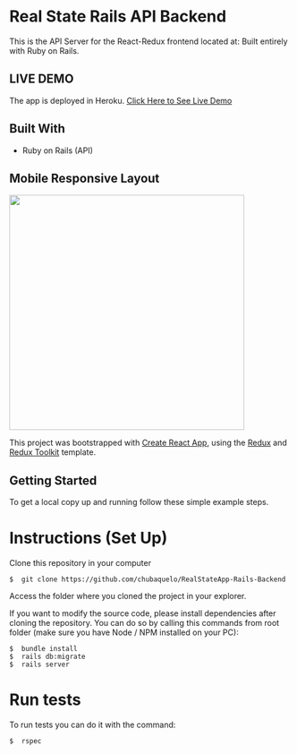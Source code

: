 # Real State Rails API Backend

This is the API Server for the React-Redux frontend located at: 
Built entirely with Ruby on Rails.

## LIVE DEMO

The app is deployed in Heroku.
[Click Here to See Live Demo](#)

## Built With

- Ruby on Rails (API)

## Mobile Responsive Layout

<img src="#" width="420px" />


This project was bootstrapped with [Create React App](https://github.com/facebook/create-react-app), using the [Redux](https://redux.js.org/) and [Redux Toolkit](https://redux-toolkit.js.org/) template.

## Getting Started

To get a local copy up and running follow these simple example steps.

# Instructions (Set Up)

Clone this repository in your computer
```
$  git clone https://github.com/chubaquelo/RealStateApp-Rails-Backend
```
Access the folder where you cloned the project in your explorer.

If you want to modify the source code, please install dependencies after cloning the repository.
You can do so by calling this commands from root folder (make sure you have Node / NPM installed on your PC):
```
$  bundle install
$  rails db:migrate
$  rails server
```

# Run tests

To run tests you can do it with the command:
```
$  rspec
```
